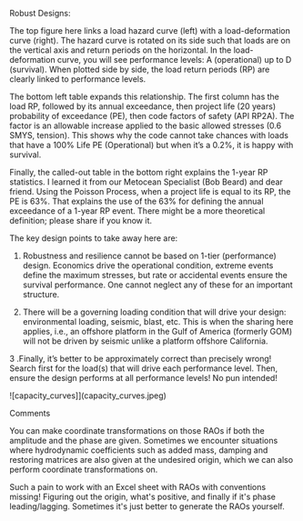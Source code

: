 Robust Designs:

The top figure here links a load hazard curve (left) with a load-deformation curve (right). The hazard curve is rotated on its side such that loads are on the vertical axis and return periods on the horizontal. In the load-deformation curve, you will see performance levels: A (operational) up to D (survival). When plotted side by side, the load return periods (RP) are clearly linked to performance levels. 

The bottom left table expands this relationship. The first column has the load RP, followed by its annual exceedance, then project life (20 years) probability of exceedance (PE), then code factors of safety (API RP2A). The factor is an allowable increase applied to the basic allowed stresses (0.6 SMYS, tension). This shows why the code cannot take chances with loads that have a 100% Life PE (Operational) but when it’s a 0.2%, it is happy with survival.

Finally, the called-out table in the bottom right explains the 1-year RP statistics. I learned it from our Metocean Specialist (Bob Beard) and dear friend.  Using the Poisson Process, when a project life is equal to its RP, the PE is 63%.  That explains the use of the 63% for defining the annual exceedance of a 1-year RP event. There might be a more theoretical definition; please share if you know it.

The key design points to take away here are: 

1. Robustness and resilience cannot be based on 1-tier (performance) design. Economics drive the operational condition, extreme events define the maximum stresses, but rate or accidental events ensure the survival performance.  One cannot neglect any of these for an important structure.

2. There will be a governing loading condition that will drive your design: environmental loading, seismic, blast, etc. This is when the sharing here applies, i.e., an offshore platform in the Gulf of America (formerly GOM) will not be driven by seismic unlike a platform offshore California. 

3 .Finally, it’s better to be approximately correct than precisely wrong!  Search first for the load(s) that will drive each performance level. Then, ensure the design performs at all performance levels! No pun intended!

![capacity_curves]](capacity_curves.jpeg)


Comments

You can make coordinate transformations on those RAOs if both the amplitude and the phase are given. Sometimes we encounter situations where hydrodynamic coefficients such as added mass, damping and restoring matrices are also given at the undesired origin, which we can also perform coordinate transformations on.

Such a pain to work with an Excel sheet with RAOs with conventions missing! Figuring out the origin, what's positive, and finally if it's phase leading/lagging. Sometimes it's just better to generate the RAOs yourself. 